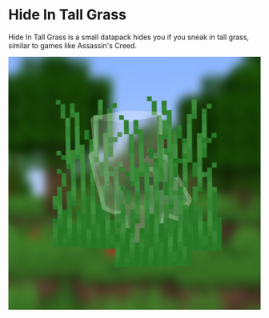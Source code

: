 # Hide In Tall Grass
Hide In Tall Grass is a small datapack hides you if you sneak in tall grass, similar to games like Assassin's Creed.

![The pack's icon](https://github.com/DragonPoika/HideInTallGrass/blob/main/pack.png)
